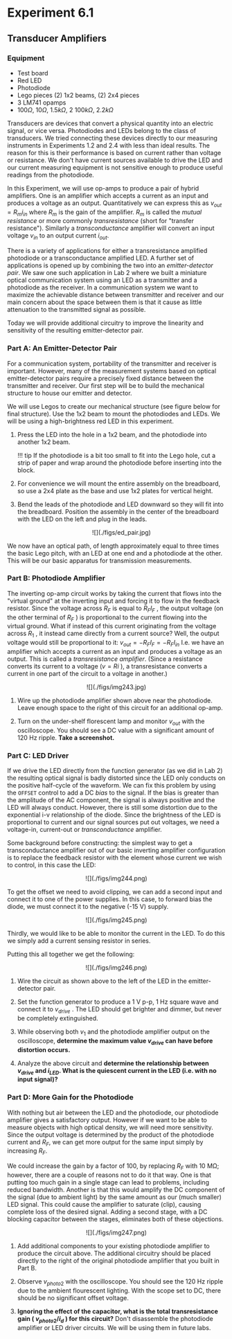 # Experiment 6.1

## Transducer Amplifiers

### Equipment

* Test board
* Red LED
* Photodiode
* Lego pieces (2) 1x2 beams, (2) 2x4 pieces
* 3 LM741 opamps
* 100$\Omega$, 10$\Omega$, 1.5$k\Omega$, 2 100$k\Omega$, 2.2$k\Omega$

Transducers are devices that convert a physical quantity into an electric
signal, or vice versa. Photodiodes and LEDs belong to the class of transducers.
We tried connecting these devices directly to our measuring instruments in
Experiments 1.2 and 2.4 with less than ideal results. The reason for this is
their performance is based on current rather than voltage or resistance. We
don't have current sources available to drive the LED and our current measuring
equipment is not sensitive enough to produce useful readings from the
photodiode.

In this Experiment, we will use op-amps to produce a pair of hybrid amplifiers.
One is an amplifier which accepts a current as an input and produces a voltage
as an output. Quantitatively we can express this as $v_{out}=R_mi_{in}$ where
$R_m$ is the gain of the amplifier. $R_m$ is called the *mutual resistance* or
more commonly *transresistance* (short for "transfer resistance"). Similarly a
*transconductance* amplifier will convert an input voltage $v_{in}$ to an
output current $i_{out}$.

There is a variety of applications for either a transresistance amplified
photodiode or a transconductance amplified LED. A further set of applications
is opened up by combining the two into an *emitter-detector pair*. We saw one
such application in Lab 2 where we built a miniature optical communication
system using an LED as a transmitter and a photodiode as the receiver. In a
communication system we want to maximize the achievable distance between
transmitter and receiver and our main concern about the space between them is
that it cause as little attenuation to the transmitted signal as possible.

Today we will provide additional circuitry to improve the linearity and
sensitivity of the resulting emitter-detector pair.

### Part A: An Emitter-Detector Pair

For a communication system, portability of the transmitter and receiver is
important. However, many of the measurement systems based on optical
emitter-detector pairs require a precisely fixed distance between the
transmitter and receiver. Our first step will be to build the mechanical
structure to house our emitter and detector.

We will use Legos to create our mechanical structure (see figure below for final structure). Use the 1x2 beam to mount the photodiodes and LEDs. We will be using
a high-brightness red LED in this experiment.

1. Press the LED into the hole in a 1x2 beam, and the photodiode into another 1x2 beam.

    !!! tip
        If the photodiode is a bit too small to fit into the Lego hole, cut a
        strip of paper and wrap around the photodiode before inserting into the
        block.
        
2. For convenience we will mount the entire assembly on the breadboard, so use
   a 2x4 plate as the base and use 1x2 plates for
   vertical height.  

3. Bend the leads of the photodiode and LED downward so they will fit into the breadboard. Position the assembly in the center of the breadboard with the
   LED on the left and plug in the leads.
    <center>
    ![](./figs/ed_pair.jpg)
    </center>

We now have an optical path, of length approximately equal to three times the
basic Lego pitch, with an LED at one end and a photodiode at the other. This
will be our basic apparatus for transmission measurements.

### Part B: Photodiode Amplifier

The inverting op-amp circuit works by taking the current that flows into the
"virtual ground" at the inverting input and forcing it to flow in the feedback
resistor. Since the voltage across $R_F$ is equal to $R_F I_F$ , the output
voltage (on the other terminal of $R_F$ ) is proportional to the current
flowing into the virtual ground. What if instead of this current originating
from the voltage across $R_1$ , it instead came directly from a current source?
Well, the output voltage would still be proportional to it: $v_{out} = -R_F I_F
= -R_F I_{in}$ I.e. we have an amplifier which accepts a current as an input
and produces a voltage as an output.  This is called a *transresistance
amplifier*. (Since a resistance converts its current to a voltage ($v=Ri$ ), a
transresistance converts a current in one part of the circuit to a voltage in
another.)

<center>
![](./figs/img243.jpg)
</center>

1. Wire up the photodiode amplifier shown above near the photodiode.  Leave
   enough space to the right of this circuit for an additional op-amp.

2. Turn on the under-shelf florescent lamp and monitor $v_{out}$ with the
   oscilloscope. You should see a DC value with a significant amount of 120 Hz
   ripple. **Take a screenshot.**

### Part C: LED Driver

If we drive the LED directly from the function generator (as we did in Lab 2)
the resulting optical signal is badly distorted since the LED only conducts on
the positive half-cycle of the waveform. We can fix this problem by using the
`OFFSET` control to add a DC *bias* to the signal. If the bias is greater than
the amplitude of the AC component, the signal is always positive and the LED
will always conduct. However, there is still some distortion due to the
exponential i-v relationship of the diode. Since the brightness of the LED is
proportional to current and our signal sources put out voltages, we need a
voltage-in, current-out or *transconductance* amplifier.

Some background before constructing: the simplest way to get a transconductance
amplifier out of our basic inverting amplifier configuration is to replace the
feedback resistor with the element whose current we wish to control, in this
case the LED:

<center>
![](./figs/img244.png)
</center>

To get the offset we need to avoid clipping, we can add a second input and
connect it to one of the power supplies. In this case, to forward bias the
diode, we must connect it to the negative (-15 V) supply.

<center>
![](./figs/img245.png)
</center>

Thirdly, we would like to be able to monitor the current in the LED. To do this
we simply add a current sensing resistor in series.

Putting this all together we get the following:

<center>
![](./figs/img246.png)
</center>

1. Wire the circuit as shown above to the left of the LED in the
   emitter-detector pair.

2. Set the function generator to produce a 1 V p-p, 1 Hz square wave and
   connect it to $v_{drive}$ . The LED should get brighter and dimmer, but
   never be completely extinguished.

3. While observing both $v_1$ and the photodiode amplifier output on the
   oscilloscope, **determine the maximum value $v_{drive}$ can have before
   distortion occurs.**

4. Analyze the above circuit and **determine the relationship between
   $v_{drive}$ and $i_{LED}$. What is the quiescent current in the LED (i.e.
   with no input signal)?**

### Part D: More Gain for the Photodiode

With nothing but air between the LED and the photodiode, our photodiode
amplifier gives a satisfactory output. However if we want to be able to measure
objects with high optical density, we will need more sensitivity. Since the
output voltage is determined by the product of the photodiode current and
$R_F$, we can get more output for the same input simply by increasing $R_F$.

We could increase the gain by a factor of 100, by replacing $R_F$ with 10 MΩ;
however, there are a couple of reasons not to do it that way. One is that
putting too much gain in a single stage can lead to problems, including reduced
bandwidth. Another is that this would amplify the DC component of the signal
(due to ambient light) by the same amount as our (much smaller) LED signal.
This could cause the amplifier to saturate (clip), causing complete loss of the
desired signal. Adding a second stage, with a DC blocking capacitor between the
stages, eliminates both of these objections.

<center>
![](./figs/img247.png)
</center>

1. Add additional components to your existing photodiode amplifier to produce
   the circuit above. The additional circuitry should be placed directly to the
   right of the original photodiode amplifier that you built in Part B.

2. Observe $v_{photo2}$ with the oscilloscope. You should see the 120 Hz ripple
   due to the ambient flourescent lighting. With the scope set to DC, there
   should be no significant offset voltage.

3. **Ignoring the effect of the capacitor, what is the total transresistance
   gain ( $v_{photo2}/i_d$ ) for this circuit?** Don't disassemble the
   photodiode amplifier or LED driver circuits. We will be using them in future
   labs.
